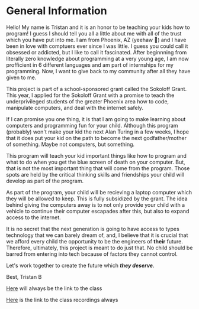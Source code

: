 # General Information 

Hello! My name is Tristan and it is an honor to be teaching your kids how to program! I guess I should tell you all a little about me with all of the trust which you
have put into me. I am from Phoenix, AZ (yeehaw 🤠) and I have been in love with comptuers ever since I was little. I guess you could call it obsessed or addicted, but
I like to call it fascinated. After beginnning from literally zero knowledge about programming at a very young age, I am now profficient in 6 different languages and
am part of internships for my programming. Now, I want to give back to my community after all they have given to me.

This project is part of a school-sponsored grant called the Sokoloff Grant. This year, I applied for the Sokoloff Grant with a promise to teach the underprivileged students of the greater Phoenix area how to code, manipulate computers, and 
deal with the internet safely. 

If I can promise you one thing, it is that I am going to make learning about computers and programming fun for your child. Although this program (probably) won't make 
your kid the next Alan Turing in a few weeks, I hope that it does put your kid on the path to become the next godfather/mother of something. Maybe not computers, but
something. 

This program will teach your kid important things like how to program and what to do when you get the blue screen of death on your computer. But, that is not the most
important thing that will come from the program. Those spots are held by the critical thinking skills and friendships your child will develop as part of the program.

As part of the program, your child will be recieving a laptop computer which they will be allowed to keep. This is fully subsidized by the grant. The 
idea behind giving the computers away is to not only provide your child with a vehicle to continue their computer escapades after this, but also to expand access to
the internet. 

It is no secret that the next generation is going to have access to types technology that we can barely dream of, and, I believe that it is crucial that we afford
every child the opportunity to be the engineers of __their__ future. Therefore, ultimately, this project is meant to do just that. No child should be barred from
entering into tech because of factors they cannot control.

Let's work together to create the future which ___they deserve___.

Best,
Tristan B


[Here](https://sps.zoom.us/j/94771799518) will always be the link to the class

[Here](https://drive.google.com/drive/folders/1wQq7CkGOiiaTzg2YLlYoSP55VELQgTpK?usp=sharing) is the link to the class recordings always
